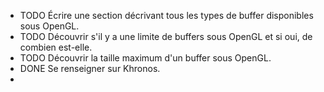 - TODO Écrire une section décrivant tous les types de buffer disponibles sous OpenGL.
- TODO Découvrir s'il y a une limite de buffers sous OpenGL et si oui, de combien est-elle.
- TODO Découvrir la taille maximum d'un buffer sous OpenGL.
- DONE Se renseigner sur Khronos.
-